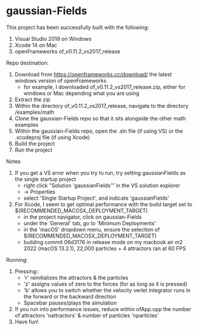 # gaussian-Fields

This project has been successfully built with the following:
1.  Visual Studio 2019 on Windows
2.  Xcode 14 on Mac
3.  openFrameworks of_v0.11.2_vs2017_release

Repo destination:
1.  Download from https://openframeworks.cc/download/ the latest windows version of openFrameworks
    * for example, I downloaded of_v0.11.2_vs2017_release.zip, either for windows or Mac depending what you are using
2.  Extract the zip
3.  Within the directory of_v0.11.2_vs2017_release, navigate to the directory /examples/math
4.  Clone the gaussian-Fields repo so that it sits alongside the other math examples
5.  Within the gaussian-Fields repo, open the .sln file (if using VS) or the .xcodeproj file (if using Xcode)
6.  Build the project
7.  Run the project

Notes
1.  If you get a VS error when you try to run, try setting gaussianFields as the single startup project
    * right click "Solution 'gaussianFields'" in the VS solution explorer
    * -> Properties
    * select 'Single Startup Project', and indicate 'gaussianFields'
2.  For Xcode, I seem to get optimal performance with the build target set to $(RECOMMENDED_MACOSX_DEPLOYMENT_TARGET)
    * in the project navigator, click on gaussian-Fields
    * under the 'General' tab, go to 'Minimum Deployments'
    * in the 'macOS' dropdown menu, ensure the selection of $(RECOMMENDED_MACOSX_DEPLOYMENT_TARGET)
    * building commit 06d3176 in release mode on my macbook air m2 2022 (macOS 13.2.1), 22,000 particles + 4 attractors ran at 60 FPS 

Running:
1.  Pressing::
    * 'r' reinitializes the attractors & the particles
    * 'z' assigns values of zero to the forces (for as long as it is pressed)
    * 'b' allows you to switch whether the velocity verlet integrator runs in the forward or the backward direction
    * Spacebar pauses/plays the simulation
2.  If you run into performance issues, reduce within ofApp.cpp the number of attractors 'nattractors' & number of particles 'nparticles'
3.  Have fun!
